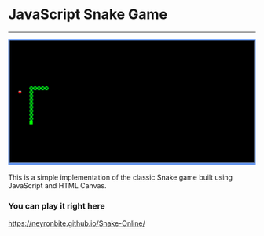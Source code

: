# JavaScript Snake Game

---

![Presentation](Screenshot1.png)

This is a simple implementation of the classic Snake game built using JavaScript and HTML Canvas.

### You can play it right here
https://neyronbite.github.io/Snake-Online/
